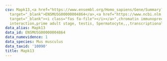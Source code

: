 ```yaml
---
csv: Mapk13,<a href="https://www.ensembl.org/Homo_sapiens/Gene/Summary?db=core;g=ENSMUSG00000004864"
  target="_blank">ENSMUSG00000004864</a>,<a href="https://www.ncbi.nlm.nih.gov/pubmed/25450459"
  target="_blank"><i class="fas fa-file"></i></a>",chromatin immunoprecipitation assay,direct
  interaction,prime adult stage, testis, Spermatocyte,,,transcriptional regulation,
data_alias: Mapk13
data_id: ENSMUSG00000004864
data_numevidence: 1
data_species: Mus musculus
data_taxid: '10090'
title: Mapk13
---
```

